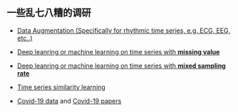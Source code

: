 ## 一些乱七八糟的调研

+ [Data Augmentation (Specifically for rhythmic time series, e.g. ECG, EEG, etc..)](./surveys/dataaug.md)

+ [Deep leanring or machine learning on time series with **missing value**](./surveys/missvalue.md)

+ [Deep leanring or machine learning on time series with **mixed sampling rate**](./surveys/mixrate.md)

+ [Time series similarity learning](./surveys/timesimilar.md)

+ [Covid-19 data](./surveys/cov19_data.md) and [Covid-19 papers](./surveys/cov19_papers.md)
